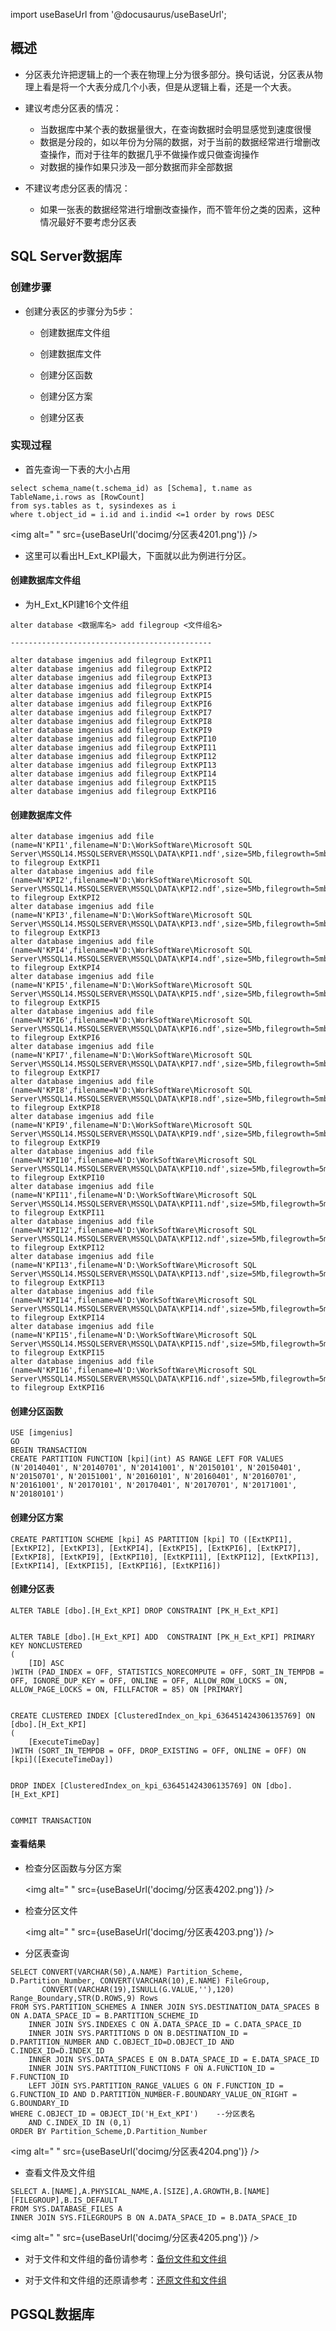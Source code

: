 
import useBaseUrl from '@docusaurus/useBaseUrl';

## 概述

* 分区表允许把逻辑上的一个表在物理上分为很多部分。换句话说，分区表从物理上看是将一个大表分成几个小表，但是从逻辑上看，还是一个大表。

* 建议考虑分区表的情况：
  * 当数据库中某个表的数据量很大，在查询数据时会明显感觉到速度很慢
  * 数据是分段的，如以年份为分隔的数据，对于当前的数据经常进行增删改查操作，而对于往年的数据几乎不做操作或只做查询操作
  * 对数据的操作如果只涉及一部分数据而非全部数据

* 不建议考虑分区表的情况：
  * 如果一张表的数据经常进行增删改查操作，而不管年份之类的因素，这种情况最好不要考虑分区表

## SQL Server数据库

### 创建步骤

* 创建分表区的步骤分为5步：

  * 创建数据库文件组

  * 创建数据库文件

  * 创建分区函数

  * 创建分区方案

  * 创建分区表

### 实现过程

* 首先查询一下表的大小占用

```
select schema_name(t.schema_id) as [Schema], t.name as TableName,i.rows as [RowCount]
from sys.tables as t, sysindexes as i
where t.object_id = i.id and i.indid <=1 order by rows DESC
```

<img alt=" " src={useBaseUrl('docimg/分区表4201.png')} />

* 这里可以看出H_Ext_KPI最大，下面就以此为例进行分区。

#### 创建数据库文件组

* 为H_Ext_KPI建16个文件组

```
alter database <数据库名> add filegroup <文件组名>

---------------------------------------------

alter database imgenius add filegroup ExtKPI1
alter database imgenius add filegroup ExtKPI2
alter database imgenius add filegroup ExtKPI3
alter database imgenius add filegroup ExtKPI4
alter database imgenius add filegroup ExtKPI5
alter database imgenius add filegroup ExtKPI6
alter database imgenius add filegroup ExtKPI7
alter database imgenius add filegroup ExtKPI8
alter database imgenius add filegroup ExtKPI9
alter database imgenius add filegroup ExtKPI10
alter database imgenius add filegroup ExtKPI11
alter database imgenius add filegroup ExtKPI12
alter database imgenius add filegroup ExtKPI13
alter database imgenius add filegroup ExtKPI14
alter database imgenius add filegroup ExtKPI15
alter database imgenius add filegroup ExtKPI16
```

#### 创建数据库文件

```
alter database imgenius add file 
(name=N'KPI1',filename=N'D:\WorkSoftWare\Microsoft SQL Server\MSSQL14.MSSQLSERVER\MSSQL\DATA\KPI1.ndf',size=5Mb,filegrowth=5mb)
to filegroup ExtKPI1
alter database imgenius add file 
(name=N'KPI2',filename=N'D:\WorkSoftWare\Microsoft SQL Server\MSSQL14.MSSQLSERVER\MSSQL\DATA\KPI2.ndf',size=5Mb,filegrowth=5mb)
to filegroup ExtKPI2
alter database imgenius add file 
(name=N'KPI3',filename=N'D:\WorkSoftWare\Microsoft SQL Server\MSSQL14.MSSQLSERVER\MSSQL\DATA\KPI3.ndf',size=5Mb,filegrowth=5mb)
to filegroup ExtKPI3
alter database imgenius add file 
(name=N'KPI4',filename=N'D:\WorkSoftWare\Microsoft SQL Server\MSSQL14.MSSQLSERVER\MSSQL\DATA\KPI4.ndf',size=5Mb,filegrowth=5mb)
to filegroup ExtKPI4
alter database imgenius add file 
(name=N'KPI5',filename=N'D:\WorkSoftWare\Microsoft SQL Server\MSSQL14.MSSQLSERVER\MSSQL\DATA\KPI5.ndf',size=5Mb,filegrowth=5mb)
to filegroup ExtKPI5
alter database imgenius add file 
(name=N'KPI6',filename=N'D:\WorkSoftWare\Microsoft SQL Server\MSSQL14.MSSQLSERVER\MSSQL\DATA\KPI6.ndf',size=5Mb,filegrowth=5mb)
to filegroup ExtKPI6
alter database imgenius add file 
(name=N'KPI7',filename=N'D:\WorkSoftWare\Microsoft SQL Server\MSSQL14.MSSQLSERVER\MSSQL\DATA\KPI7.ndf',size=5Mb,filegrowth=5mb)
to filegroup ExtKPI7
alter database imgenius add file 
(name=N'KPI8',filename=N'D:\WorkSoftWare\Microsoft SQL Server\MSSQL14.MSSQLSERVER\MSSQL\DATA\KPI8.ndf',size=5Mb,filegrowth=5mb)
to filegroup ExtKPI8
alter database imgenius add file 
(name=N'KPI9',filename=N'D:\WorkSoftWare\Microsoft SQL Server\MSSQL14.MSSQLSERVER\MSSQL\DATA\KPI9.ndf',size=5Mb,filegrowth=5mb)
to filegroup ExtKPI9
alter database imgenius add file 
(name=N'KPI10',filename=N'D:\WorkSoftWare\Microsoft SQL Server\MSSQL14.MSSQLSERVER\MSSQL\DATA\KPI10.ndf',size=5Mb,filegrowth=5mb)
to filegroup ExtKPI10
alter database imgenius add file 
(name=N'KPI11',filename=N'D:\WorkSoftWare\Microsoft SQL Server\MSSQL14.MSSQLSERVER\MSSQL\DATA\KPI11.ndf',size=5Mb,filegrowth=5mb)
to filegroup ExtKPI11
alter database imgenius add file 
(name=N'KPI12',filename=N'D:\WorkSoftWare\Microsoft SQL Server\MSSQL14.MSSQLSERVER\MSSQL\DATA\KPI12.ndf',size=5Mb,filegrowth=5mb)
to filegroup ExtKPI12
alter database imgenius add file 
(name=N'KPI13',filename=N'D:\WorkSoftWare\Microsoft SQL Server\MSSQL14.MSSQLSERVER\MSSQL\DATA\KPI13.ndf',size=5Mb,filegrowth=5mb)
to filegroup ExtKPI13
alter database imgenius add file 
(name=N'KPI14',filename=N'D:\WorkSoftWare\Microsoft SQL Server\MSSQL14.MSSQLSERVER\MSSQL\DATA\KPI14.ndf',size=5Mb,filegrowth=5mb)
to filegroup ExtKPI14
alter database imgenius add file 
(name=N'KPI15',filename=N'D:\WorkSoftWare\Microsoft SQL Server\MSSQL14.MSSQLSERVER\MSSQL\DATA\KPI15.ndf',size=5Mb,filegrowth=5mb)
to filegroup ExtKPI15
alter database imgenius add file 
(name=N'KPI16',filename=N'D:\WorkSoftWare\Microsoft SQL Server\MSSQL14.MSSQLSERVER\MSSQL\DATA\KPI16.ndf',size=5Mb,filegrowth=5mb)
to filegroup ExtKPI16
```

#### 创建分区函数

```
USE [imgenius]
GO
BEGIN TRANSACTION
CREATE PARTITION FUNCTION [kpi](int) AS RANGE LEFT FOR VALUES (N'20140401', N'20140701', N'20141001', N'20150101', N'20150401', N'20150701', N'20151001', N'20160101', N'20160401', N'20160701', N'20161001', N'20170101', N'20170401', N'20170701', N'20171001', N'20180101')
```

#### 创建分区方案

```
CREATE PARTITION SCHEME [kpi] AS PARTITION [kpi] TO ([ExtKPI1], [ExtKPI2], [ExtKPI3], [ExtKPI4], [ExtKPI5], [ExtKPI6], [ExtKPI7], [ExtKPI8], [ExtKPI9], [ExtKPI10], [ExtKPI11], [ExtKPI12], [ExtKPI13], [ExtKPI14], [ExtKPI15], [ExtKPI16], [ExtKPI16])
```

#### 创建分区表

```
ALTER TABLE [dbo].[H_Ext_KPI] DROP CONSTRAINT [PK_H_Ext_KPI]


ALTER TABLE [dbo].[H_Ext_KPI] ADD  CONSTRAINT [PK_H_Ext_KPI] PRIMARY KEY NONCLUSTERED 
(
	[ID] ASC
)WITH (PAD_INDEX = OFF, STATISTICS_NORECOMPUTE = OFF, SORT_IN_TEMPDB = OFF, IGNORE_DUP_KEY = OFF, ONLINE = OFF, ALLOW_ROW_LOCKS = ON, ALLOW_PAGE_LOCKS = ON, FILLFACTOR = 85) ON [PRIMARY]


CREATE CLUSTERED INDEX [ClusteredIndex_on_kpi_636451424306135769] ON [dbo].[H_Ext_KPI]
(
	[ExecuteTimeDay]
)WITH (SORT_IN_TEMPDB = OFF, DROP_EXISTING = OFF, ONLINE = OFF) ON [kpi]([ExecuteTimeDay])


DROP INDEX [ClusteredIndex_on_kpi_636451424306135769] ON [dbo].[H_Ext_KPI]


COMMIT TRANSACTION

```

#### 查看结果

* 检查分区函数与分区方案

  <img alt=" " src={useBaseUrl('docimg/分区表4202.png')} />

* 检查分区文件

  <img alt=" " src={useBaseUrl('docimg/分区表4203.png')} />

* 分区表查询

```
SELECT CONVERT(VARCHAR(50),A.NAME) Partition_Scheme, D.Partition_Number, CONVERT(VARCHAR(10),E.NAME) FileGroup,
       CONVERT(VARCHAR(19),ISNULL(G.VALUE,''),120) Range_Boundary,STR(D.ROWS,9) Rows
FROM SYS.PARTITION_SCHEMES A INNER JOIN SYS.DESTINATION_DATA_SPACES B ON A.DATA_SPACE_ID = B.PARTITION_SCHEME_ID
    INNER JOIN SYS.INDEXES C ON A.DATA_SPACE_ID = C.DATA_SPACE_ID
    INNER JOIN SYS.PARTITIONS D ON B.DESTINATION_ID = D.PARTITION_NUMBER AND C.OBJECT_ID=D.OBJECT_ID AND C.INDEX_ID=D.INDEX_ID
    INNER JOIN SYS.DATA_SPACES E ON B.DATA_SPACE_ID = E.DATA_SPACE_ID
    INNER JOIN SYS.PARTITION_FUNCTIONS F ON A.FUNCTION_ID = F.FUNCTION_ID
    LEFT JOIN SYS.PARTITION_RANGE_VALUES G ON F.FUNCTION_ID = G.FUNCTION_ID AND D.PARTITION_NUMBER-F.BOUNDARY_VALUE_ON_RIGHT = G.BOUNDARY_ID
WHERE C.OBJECT_ID = OBJECT_ID('H_Ext_KPI')    --分区表名
    AND C.INDEX_ID IN (0,1)
ORDER BY Partition_Scheme,D.Partition_Number
```

<img alt=" " src={useBaseUrl('docimg/分区表4204.png')} />

* 查看文件及文件组

```
SELECT A.[NAME],A.PHYSICAL_NAME,A.[SIZE],A.GROWTH,B.[NAME] [FILEGROUP],B.IS_DEFAULT
FROM SYS.DATABASE_FILES A 
INNER JOIN SYS.FILEGROUPS B ON A.DATA_SPACE_ID = B.DATA_SPACE_ID
```

<img alt=" " src={useBaseUrl('docimg/分区表4205.png')} />

* 对于文件和文件组的备份请参考：[备份文件和文件组](https://learn.microsoft.com/zh-cn/SQL/relational-databases/backup-restore/back-up-files-and-filegroups-sql-server?view=sql-server-2017)

* 对于文件和文件组的还原请参考：[还原文件和文件组](https://learn.microsoft.com/zh-cn/sql/relational-databases/backup-restore/restore-files-and-filegroups-sql-server?view=sql-server-2017)

## PGSQL数据库
